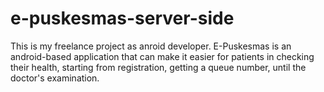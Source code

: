 # e-puskesmas-server-side
This is my freelance project as anroid developer. E-Puskesmas is an android-based application that can make it easier for patients in checking their health, starting from registration, getting a queue number, until the doctor's examination.
